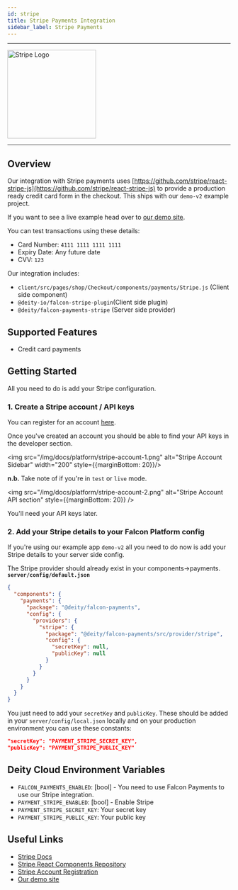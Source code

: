 ```yaml
---
id: stripe
title: Stripe Payments Integration
sidebar_label: Stripe Payments
---
```


---

<a href="https://stripe.com/" rel="noreferrer noopener" target="_blank" aria-label="visit the Stripe site">
  <img src="/img/docs/platform/stripe-logo.svg" alt="Stripe Logo" width="200"/>
</a>

---

## Overview

Our integration with Stripe payments uses [https://github.com/stripe/react-stripe-js](https://github.com/stripe/react-stripe-js) to provide a production ready credit card form in the checkout. This ships with our `demo-v2` example project.

If you want to see a live example head over to [our demo site](https://demo.deity.io/).

You can test transactions using these details:

- Card Number: `4111 1111 1111 1111`
- Expiry Date: Any future date
- CVV: `123`

Our integration includes:

- `client/src/pages/shop/Checkout/components/payments/Stripe.js` (Client side component)
- `@deity-io/falcon-stripe-plugin`(Client side plugin)
- `@deity/falcon-payments-stripe` (Server side provider)

## Supported Features

- Credit card payments

## Getting Started

All you need to do is add your Stripe configuration.

### 1. Create a Stripe account / API keys

You can register for an account [here](https://dashboard.stripe.com/register).

Once you've created an account you should be able to find your API keys in the developer section.

<img src="/img/docs/platform/stripe-account-1.png" alt="Stripe Account Sidebar" width="200" style={{marginBottom: 20}}/>

**n.b.** Take note of if you're in `test` or `live` mode.

<img src="/img/docs/platform/stripe-account-2.png" alt="Stripe Account API section" style={{marginBottom: 20}} />

You'll need your API keys later.

### 2. Add your Stripe details to your Falcon Platform config

If you're using our example app `demo-v2` all you need to do now is add your Stripe details to your server side config.

The Stripe provider should already exist in your components->payments.
**`server/config/default.json`**

```json
{
  "components": {
    "payments": {
      "package": "@deity/falcon-payments",
      "config": {
        "providers": {
          "stripe": {
            "package": "@deity/falcon-payments/src/provider/stripe",
            "config": {
              "secretKey": null,
              "publicKey": null
            }
          }
        }
      }
    }
  }
}
```

You just need to add your `secretKey` and `publicKey`. These should be added in your `server/config/local.json` locally and on your production environment you can use these constants:

```json
"secretKey": "PAYMENT_STRIPE_SECRET_KEY",
"publicKey": "PAYMENT_STRIPE_PUBLIC_KEY"
```

## Deity Cloud Environment Variables

- `FALCON_PAYMENTS_ENABLED`: [bool] - You need to use Falcon Payments to use our Stripe integration.
- `PAYMENT_STRIPE_ENABLED`: [bool] - Enable Stripe
- `PAYMENT_STRIPE_SECRET_KEY`: Your secret key
- `PAYMENT_STRIPE_PUBLIC_KEY`: Your public key

## Useful Links

- [Stripe Docs](https://stripe.com/docs/)
- [Stripe React Components Repository](https://github.com/stripe/react-stripe-js)
- [Stripe Account Registration](https://dashboard.stripe.com/register)
- [Our demo site](https://demo.deity.io/)
